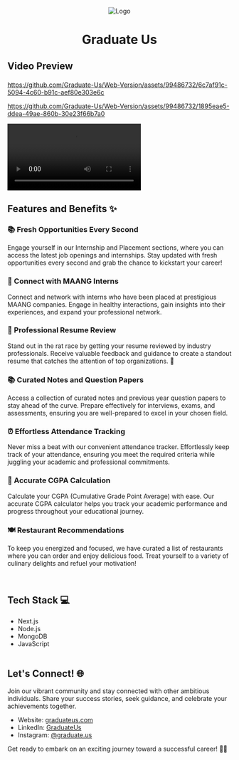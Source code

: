 <p align="center">
  <img src="https://github.com/Graduate-Us/Web-Version/assets/99486732/00cbc545-8794-43a6-a881-8ee04d7ebe43" alt="Logo">
</p><h1 align="center"> Graduate Us</h1> 

## <p > Video Preview </p>

https://github.com/Graduate-Us/Web-Version/assets/99486732/6c7af91c-5094-4c60-b91c-aef80e303e6c



https://github.com/Graduate-Us/Web-Version/assets/99486732/1895eae5-ddea-49ae-860b-30e23f66b7a0


<video controls>
  <source src="assets/Premiumvideo.mp4" type="video/mp4">
  Your browser does not support the video tag.
</video>

 ## Features and Benefits ✨

### 📚 Fresh Opportunities Every Second
Engage yourself in our Internship and Placement sections, where you can access the latest job openings and internships. Stay updated with fresh opportunities every second and grab the chance to kickstart your career!

### 🤝 Connect with MAANG Interns
Connect and network with interns who have been placed at prestigious MAANG companies. Engage in healthy interactions, gain insights into their experiences, and expand your professional network.

### 📝 Professional Resume Review
Stand out in the rat race by getting your resume reviewed by industry professionals. Receive valuable feedback and guidance to create a standout resume that catches the attention of top organizations. 💼

### 📚 Curated Notes and Question Papers
Access a collection of curated notes and previous year question papers to stay ahead of the curve. Prepare effectively for interviews, exams, and assessments, ensuring you are well-prepared to excel in your chosen field.

### ⏰ Effortless Attendance Tracking
Never miss a beat with our convenient attendance tracker. Effortlessly keep track of your attendance, ensuring you meet the required criteria while juggling your academic and professional commitments.

### 🧮 Accurate CGPA Calculation
Calculate your CGPA (Cumulative Grade Point Average) with ease. Our accurate CGPA calculator helps you track your academic performance and progress throughout your educational journey.

### 🍽️ Restaurant Recommendations
To keep you energized and focused, we have curated a list of restaurants where you can order and enjoy delicious food. Treat yourself to a variety of culinary delights and refuel your motivation!
 
 <br/>

## Tech Stack 💻

- Next.js &nbsp;&nbsp;&nbsp;&nbsp;&nbsp; 
- Node.js &nbsp;&nbsp;&nbsp;&nbsp;
- MongoDB 
- JavaScript&nbsp;&nbsp;
 <br/></br>

                                                                                                                                     
## Let's Connect! 🌐

Join our vibrant community and stay connected with other ambitious individuals. Share your success stories, seek guidance, and celebrate your achievements together.

- Website: [graduateus.com](https://www.graduateus.com)
- LinkedIn: [GraduateUs](https://www.linkedin.com/company/graduateus/)
- Instagram: [@graduate.us](https://instagram.com/graduate.us?igshid=MzRlODBiNWFlZA==)

Get ready to embark on an exciting journey toward a successful career! 💼✨
